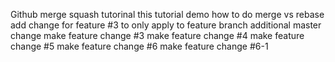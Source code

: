 Github merge squash tutorinal
this tutorial demo how to do merge vs rebase
add change for feature #3 to only apply to feature branch
additional master change
make feature change #3
make feature change #4
make feature change #5
make feature change #6
make feature change #6-1